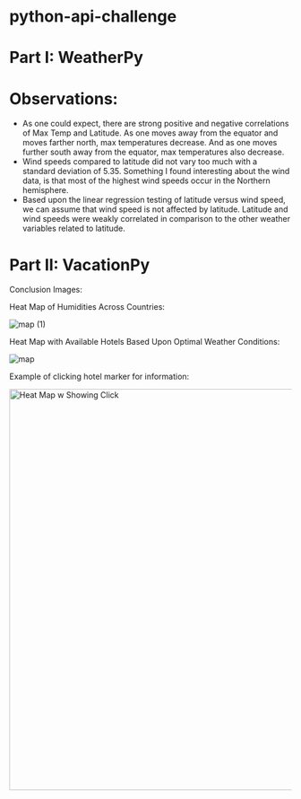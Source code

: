 # python-api-challenge

Part I: WeatherPy
=================

Observations:
=============

* As one could expect, there are strong positive and negative correlations of Max Temp and Latitude. As one moves away from the equator and moves farther north, max temperatures decrease. And as one moves further south away from the equator, max temperatures also decrease.
* Wind speeds compared to latitude did not vary too much with a standard deviation of 5.35. Something I found interesting about the wind data, is that most of the highest wind speeds occur in the Northern hemisphere. 
* Based upon the linear regression testing of latitude versus wind speed, we can assume that wind speed is not affected by latitude. Latitude and wind speeds were weakly correlated in comparison to the other weather variables related to latitude. 

Part II: VacationPy
===================

Conclusion Images:


Heat Map of Humidities Across Countries:

![map (1)](https://user-images.githubusercontent.com/79035562/115134861-2bfe4f00-9fd1-11eb-8158-0aad0f1b9e23.png)

Heat Map with Available Hotels Based Upon Optimal Weather Conditions:

![map](https://user-images.githubusercontent.com/79035562/115134814-b72b1500-9fd0-11eb-9f54-34d8701901a1.png)

Example of clicking hotel marker for information:

<img width="715" alt="Heat Map w Showing Click" src="https://user-images.githubusercontent.com/79035562/115134938-e42bf780-9fd1-11eb-8b75-fb5884202325.PNG">
